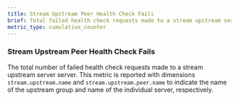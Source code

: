 ```yaml
---
title: Stream Upstream Peer Health Check Fails
brief: Total failed health check requests made to a stream upstream server server
metric_type: cumulative_counter
---
```

### Stream Upstream Peer Health Check Fails
The total number of failed health check requests made to a stream upstream server server. This metric is reported
with dimensions `stream.upstream.name` and `stream.upstream.peer.name` to indicate the name of the upstream group
and name of the individual server, respectively.
